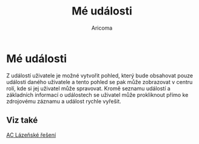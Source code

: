 ﻿---
    title: "Mé události"
    author: Aricoma
    ms.date: 04/30/2018
    ms.topic: article
    ms.prod: dynamics-nav-2017
    ms.contentlocale: cs-cz
    ms.lasthandoff: 04/30/2018
---

# Mé události
Z událostí uživatele je možné vytvořit pohled, který bude obsahovat pouze události daného uživatele a tento pohled se pak může zobrazovat v centru rolí, kde si jej uživatel může spravovat. Kromě seznamu událostí a základních informací o událostech se uživatel může prokliknout přímo ke zdrojovému záznamu a událost rychle vyřešit. 

## <a name="see-also"></a>Viz také
[AC Lázeňské řešení](spa-solution.md)
